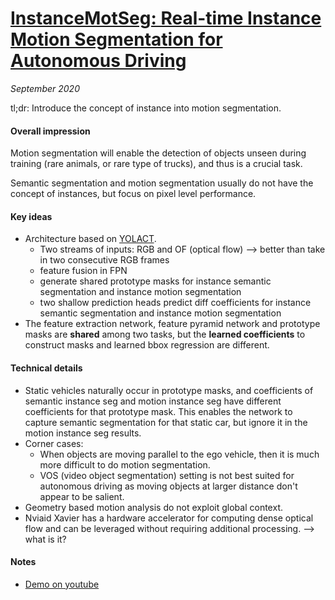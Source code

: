 # [InstanceMotSeg: Real-time Instance Motion Segmentation for Autonomous Driving](https://arxiv.org/abs/2008.07008)

_September 2020_

tl;dr: Introduce the concept of instance into motion segmentation.

#### Overall impression
Motion segmentation will enable the detection of objects unseen during training (rare animals, or rare type of trucks), and thus is a crucial task.

Semantic segmentation and motion segmentation usually do not have the concept of instances, but focus on pixel level performance.

#### Key ideas
- Architecture based on [YOLACT](yolact.md).
	- Two streams of inputs: RGB and OF (optical flow) --> better than take in two consecutive RGB frames 
	- feature fusion in FPN
	- generate shared prototype masks for instance semantic segmentation and instance motion segmentation
	- two shallow prediction heads predict diff coefficients for instance semantic segmentation and instance motion segmentation
- The feature extraction network, feature pyramid network and prototype masks are **shared** among two tasks, but the **learned coefficients** to construct masks and learned bbox regression are different. 


#### Technical details
- Static vehicles naturally occur in prototype masks, and coefficients of semantic instance seg and motion instance seg have different coefficients for that prototype mask. This enables the network to capture semantic segmentation for that static car, but ignore it in the motion instance seg results. 
- Corner cases:
	- When objects are moving parallel to the ego vehicle, then it is much more difficult to do motion segmentation.
	- VOS (video object segmentation) setting is not best suited for autonomous driving as moving objects at larger distance don't appear to be salient.
- Geometry based motion analysis do not exploit global context.
- Nviaid Xavier has a hardware accelerator for computing dense optical flow and can be leveraged without requiring additional processing. --> what is it?

#### Notes
- [Demo on youtube](https://www.youtube.com/watch?v=CWGZibugD9g)

